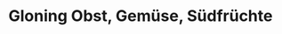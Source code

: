 ---
title: "Gloning Obst, Gemüse, Südfrüchte"
url: /fellbach/gloning-obst-gemuese-suedfruechte/
shop: Gemüse & Obst
---